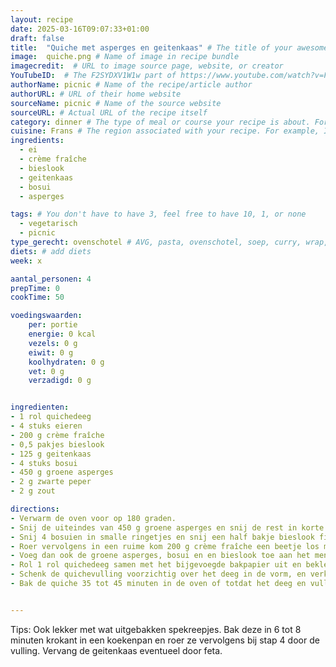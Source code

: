 ```yaml
---
layout: recipe
date: 2025-03-16T09:07:33+01:00
draft: false
title:  "Quiche met asperges en geitenkaas" # The title of your awesome recipe
image:  quiche.png # Name of image in recipe bundle
imagecredit:  # URL to image source page, website, or creator
YouTubeID:  # The F2SYDXV1W1w part of https://www.youtube.com/watch?v=F2SYDXV1W1w
authorName: picnic # Name of the recipe/article author
authorURL: # URL of their home website
sourceName: picnic # Name of the source website
sourceURL: # Actual URL of the recipe itself
category: dinner # The type of meal or course your recipe is about. For example: "dinner", "entree", or "dessert".
cuisine: Frans # The region associated with your recipe. For example, Italiaans, Mediterraans", or Eigen.
ingredients:
  - ei
  - crème fraîche
  - bieslook
  - geitenkaas
  - bosui
  - asperges

tags: # You don't have to have 3, feel free to have 10, 1, or none
  - vegetarisch
  - picnic
type_gerecht: ovenschotel # AVG, pasta, ovenschotel, soep, curry, wrap, etc.
diets: # add diets
week: x

aantal_personen: 4
prepTime: 0
cookTime: 50

voedingswaarden:
    per: portie
    energie: 0 kcal
    vezels: 0 g
    eiwit: 0 g
    koolhydraten: 0 g
    vet: 0 g
    verzadigd: 0 g


ingredienten:
- 1 rol quichedeeg
- 4 stuks eieren
- 200 g crème fraîche
- 0,5 pakjes bieslook
- 125 g geitenkaas
- 4 stuks bosui
- 450 g groene asperges
- 2 g zwarte peper
- 2 g zout

directions:
- Verwarm de oven voor op 180 graden.
- Snij de uiteindes van 450 g groene asperges en snij de rest in korte stukjes. 
- Snij 4 bosuien in smalle ringetjes en snij een half bakje bieslook fijn.
- Roer vervolgens in een ruime kom 200 g crème fraîche een beetje los met een vork. Breek 4 eieren boven de kom en roer deze door de crème fraîche.
- Voeg dan ook de groene asperges, bosui en en bieslook toe aan het mengsel. Breng op smaak met zout en peper.
- Rol 1 rol quichedeeg samen met het bijgevoegde bakpapier uit en bekleed de springvorm met het quichedeeg. 
- Schenk de quichevulling voorzichtig over het deeg in de vorm, en verkruimel 125 g geitenkaas over de bovenkant.
- Bak de quiche 35 tot 45 minuten in de oven of totdat het deeg en vulling gaar zijn.


---
```


Tips: Ook lekker met wat uitgebakken spekreepjes. Bak deze in 6 tot 8 minuten krokant in een koekenpan en roer ze vervolgens bij stap 4 door de vulling. Vervang de geitenkaas eventueel door feta.
